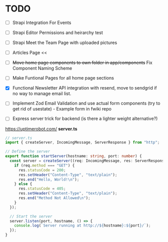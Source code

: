 # TODO

- [ ] Strapi Integration For Events
- [ ] Strapi Editor Permissions and heirarchy test
- [ ] Strapi Meet the Team Page with uploaded pictures
- [ ] Articles Page <<

- [ ] ~~Move home page components to own folder in app/components~~ Fix Component Naming Scheme
- [ ] Make Funtional Pages for all home page sections
- [x] Functional Newsletter API integration with resend, move to sendgrid if no way to manage email list.
- [ ] Implement Zod Email Validation and use actual form components (try to get rid of usestate) - Example form in fwiki repo



- [ ] Express server trick for backend (is there a lighter weight alternative?)

https://uptimerobot.com/
**server.ts**

```ts
// server.ts
import { createServer, IncomingMessage, ServerResponse } from "http";

// Define the server
export function startServer(hostname: string, port: number) {
  const server = createServer((req: IncomingMessage, res: ServerResponse) => {
    if (req.method === "GET") {
      res.statusCode = 200;
      res.setHeader("Content-Type", "text/plain");
      res.end("Hello, World!\n");
    } else {
      res.statusCode = 405;
      res.setHeader("Content-Type", "text/plain");
      res.end("Method Not Allowed\n");
    }
  });

  // Start the server
  server.listen(port, hostname, () => {
    console.log(`Server running at http://${hostname}:${port}/`);
  });
}
```
